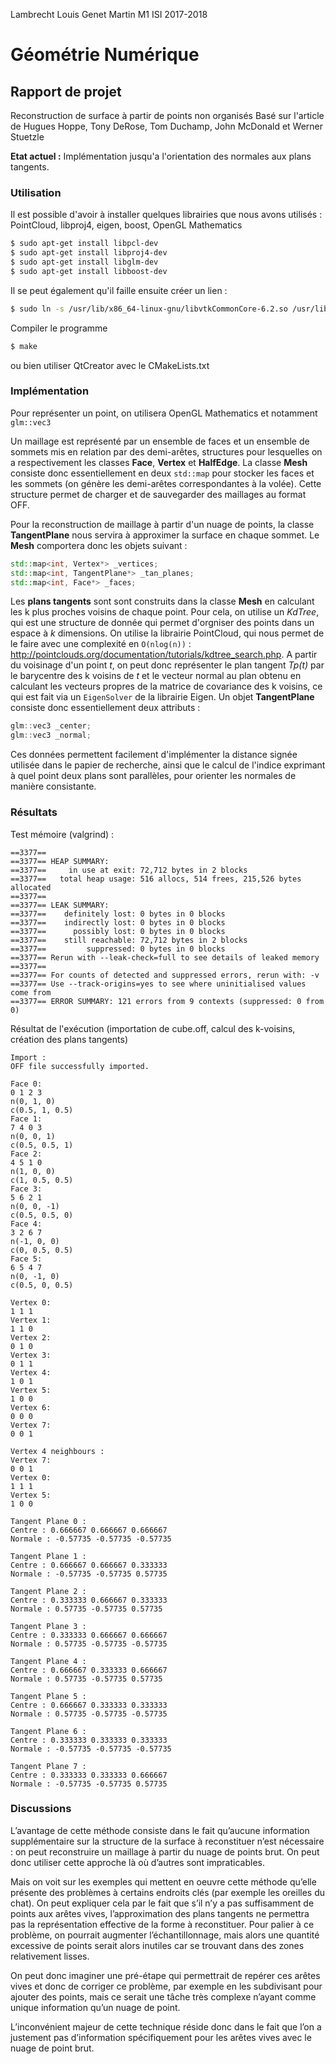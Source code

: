 Lambrecht Louis
Genet Martin
 M1 ISI 2017-2018
 
# Géométrie Numérique

## Rapport de projet

Reconstruction de surface à partir de points non organisés
Basé sur l'article de Hugues Hoppe, Tony DeRose, Tom Duchamp, John McDonald et Werner Stuetzle

**Etat actuel :** Implémentation jusqu'a l'orientation des normales aux plans tangents.

### Utilisation

Il est possible d'avoir à installer quelques librairies que nous avons utilisés :
PointCloud, libproj4, eigen, boost, OpenGL Mathematics
```sh
$ sudo apt-get install libpcl-dev
$ sudo apt-get install libproj4-dev
$ sudo apt-get install libglm-dev
$ sudo apt-get install libboost-dev
```

Il se peut également qu'il faille ensuite créer un lien :
```sh
$ sudo ln -s /usr/lib/x86_64-linux-gnu/libvtkCommonCore-6.2.so /usr/lib/libvtkproj4.so
```

Compiler le programme
```sh
$ make
```

ou bien utiliser QtCreator avec le CMakeLists.txt

### Implémentation

Pour représenter un point, on utilisera OpenGL Mathematics et notamment ```glm::vec3```

Un maillage est représenté par un ensemble de faces et un ensemble de sommets mis en relation par des demi-arêtes, structures pour lesquelles on a respectivement les classes **Face**, **Vertex** et **HalfEdge**. La classe **Mesh** consiste donc essentiellement en deux ``` std::map ``` pour stocker les faces et les sommets (on génère les demi-arêtes correspondantes à la volée). Cette structure permet de charger et de sauvegarder des maillages au format OFF.

Pour la reconstruction de maillage à partir d'un nuage de points, la classe  **TangentPlane** nous servira à approximer la surface en chaque sommet. Le **Mesh** comportera donc les objets suivant : 
```cpp
std::map<int, Vertex*> _vertices;
std::map<int, TangentPlane*> _tan_planes;
std::map<int, Face*> _faces;
``` 
Les **plans tangents** sont sont construits dans la classe **Mesh** en calculant les k plus proches voisins de chaque point. Pour cela, on utilise un *KdTree*, qui est une structure de donnée qui permet d'orgniser des points dans un espace à *k* dimensions. On utilise la librairie PointCloud, qui nous permet de le faire avec une complexité en ```O(nlog(n))``` : http://pointclouds.org/documentation/tutorials/kdtree_search.php. A partir du voisinage d'un point *t*, on peut donc représenter le plan tangent *Tp(t)* par le barycentre des k voisins de *t* et le vecteur normal au plan obtenu en calculant les vecteurs propres de la matrice de covariance des k voisins, ce qui est fait via un ```EigenSolver``` de la librairie Eigen. Un objet **TangentPlane** consiste donc essentiellement deux attributs :
```cpp
glm::vec3 _center;
glm::vec3 _normal;
``` 

Ces données permettent facilement d'implémenter la distance signée utilisée dans le papier de recherche, ainsi que le calcul de l'indice exprimant à quel point deux plans sont parallèles, pour orienter les normales de manière consistante.

### Résultats

Test mémoire (valgrind) :
```
==3377== 
==3377== HEAP SUMMARY:
==3377==     in use at exit: 72,712 bytes in 2 blocks
==3377==   total heap usage: 516 allocs, 514 frees, 215,526 bytes allocated
==3377== 
==3377== LEAK SUMMARY:
==3377==    definitely lost: 0 bytes in 0 blocks
==3377==    indirectly lost: 0 bytes in 0 blocks
==3377==      possibly lost: 0 bytes in 0 blocks
==3377==    still reachable: 72,712 bytes in 2 blocks
==3377==         suppressed: 0 bytes in 0 blocks
==3377== Rerun with --leak-check=full to see details of leaked memory
==3377== 
==3377== For counts of detected and suppressed errors, rerun with: -v
==3377== Use --track-origins=yes to see where uninitialised values come from
==3377== ERROR SUMMARY: 121 errors from 9 contexts (suppressed: 0 from 0)
```

Résultat de l'exécution (importation de cube.off, calcul des k-voisins, création des plans tangents)
```
Import :
OFF file successfully imported.

Face 0:
0 1 2 3 
n(0, 1, 0)
c(0.5, 1, 0.5)
Face 1:
7 4 0 3 
n(0, 0, 1)
c(0.5, 0.5, 1)
Face 2:
4 5 1 0 
n(1, 0, 0)
c(1, 0.5, 0.5)
Face 3:
5 6 2 1 
n(0, 0, -1)
c(0.5, 0.5, 0)
Face 4:
3 2 6 7 
n(-1, 0, 0)
c(0, 0.5, 0.5)
Face 5:
6 5 4 7 
n(0, -1, 0)
c(0.5, 0, 0.5)

Vertex 0:
1 1 1
Vertex 1:
1 1 0
Vertex 2:
0 1 0
Vertex 3:
0 1 1
Vertex 4:
1 0 1
Vertex 5:
1 0 0
Vertex 6:
0 0 0
Vertex 7:
0 0 1

Vertex 4 neighbours :
Vertex 7:
0 0 1
Vertex 0:
1 1 1
Vertex 5:
1 0 0

Tangent Plane 0 : 
Centre : 0.666667 0.666667 0.666667
Normale : -0.57735 -0.57735 -0.57735

Tangent Plane 1 : 
Centre : 0.666667 0.666667 0.333333
Normale : -0.57735 -0.57735 0.57735

Tangent Plane 2 : 
Centre : 0.333333 0.666667 0.333333
Normale : 0.57735 -0.57735 0.57735

Tangent Plane 3 : 
Centre : 0.333333 0.666667 0.666667
Normale : 0.57735 -0.57735 -0.57735

Tangent Plane 4 : 
Centre : 0.666667 0.333333 0.666667
Normale : 0.57735 -0.57735 0.57735

Tangent Plane 5 : 
Centre : 0.666667 0.333333 0.333333
Normale : 0.57735 -0.57735 -0.57735

Tangent Plane 6 : 
Centre : 0.333333 0.333333 0.333333
Normale : -0.57735 -0.57735 -0.57735

Tangent Plane 7 : 
Centre : 0.333333 0.333333 0.666667
Normale : -0.57735 -0.57735 0.57735
```

### Discussions

L’avantage de cette méthode consiste dans le fait qu’aucune information supplémentaire sur la structure de la surface à reconstituer n’est nécessaire : on peut reconstruire un maillage à partir du nuage de points brut. On peut donc utiliser cette approche là où d’autres sont impraticables.

Mais on voit sur les exemples qui mettent en oeuvre cette méthode qu’elle présente des problèmes à certains endroits clés (par exemple les oreilles du chat). On peut expliquer cela par le fait que s’il n’y a pas suffisamment de points aux arêtes vives, l’approximation des plans tangents ne permettra pas la représentation effective de la forme à reconstituer. Pour palier à ce problème, on pourrait augmenter l’échantillonnage, mais alors une quantité excessive de points serait alors inutiles car se trouvant dans des zones relativement lisses. 

On peut donc imaginer une pré-étape qui permettrait de repérer ces arêtes vives et donc de corriger ce problème, par exemple en les subdivisant pour ajouter des points, mais ce serait une tâche très complexe n’ayant comme unique information qu’un nuage de point.

L’inconvénient majeur de cette technique réside donc dans le fait que l’on a justement pas d’information spécifiquement pour les arêtes vives avec le nuage de point brut. 
